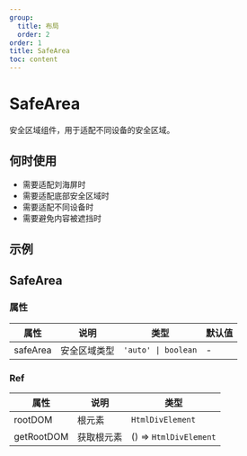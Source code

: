 ```yaml
---
group:
  title: 布局
  order: 2
order: 1
title: SafeArea
toc: content
---
```


# SafeArea

安全区域组件，用于适配不同设备的安全区域。

## 何时使用

- 需要适配刘海屏时
- 需要适配底部安全区域时
- 需要适配不同设备时
- 需要避免内容被遮挡时

## 示例

<code src="./demos/demo1.jsx"></code>

## SafeArea

### 属性

| 属性     | 说明         | 类型                | 默认值 |
| -------- | ------------ | ------------------- | ------ |
| safeArea | 安全区域类型 | `'auto' \| boolean` | -      |

### Ref

| 属性       | 说明       | 类型                   |
| ---------- | ---------- | ---------------------- |
| rootDOM    | 根元素     | `HtmlDivElement`       |
| getRootDOM | 获取根元素 | () => `HtmlDivElement` |
